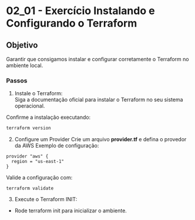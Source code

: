 # 02_01 - Exercício Instalando e Configurando o Terraform

## Objetivo
Garantir que consigamos instalar e configurar corretamente o Terraform no ambiente local.  

### Passos
1.	Instale o Terraform:  
Siga a documentação oficial para instalar o Terraform no seu sistema operacional.  

Confirme a instalação executando:  
```bash
terraform version
```

2. Configure um Provider
Crie um arquivo **provider.tf** e defina o provedor da AWS
Exemplo de configuração:
```hcl
provider "aws" {
  region = "us-east-1"
}
```

Valide a configuração com:
```hcl
terraform validate
```

3. Execute o Terraform INIT:  
- Rode terraform init para inicializar o ambiente.  



